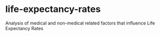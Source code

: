 # life-expectancy-rates
Analysis of medical and non-medical related factors that influence Life Expectancy Rates
